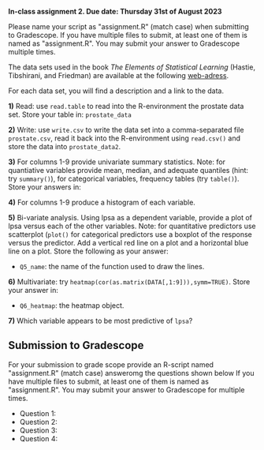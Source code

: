 **In-class assignment 2. Due date: Thursday 31st of August 2023**

Please name your script as "assignment.R" (match case) when submitting to Gradescope. If you have multiple files to submit, at least one of them is named as "assignment.R". You may submit your answer to Gradescope  multiple times. 

The data sets used in the book *The Elements of Statistical Learning* (Hastie, Tibshirani, and Friedman) are available at the following [web-adress](https://web.stanford.edu/~hastie/ElemStatLearn/data.html).

For each data set, you will find a description and a link to the data.

**1)** Read: use `read.table` to read into the R-environment the prostate data set. Store your table in: `prostate_data`

**2)** Write: use `write.csv` to write the data set into a comma-separated file `prostate.csv`, read it back into the R-environment using `read.csv()` and store the data into `prostate_data2`.

**3)** For columns 1-9 provide univariate summary statistics. Note: for quantiative variables provide mean, median, and adequate quantiles (hint: try `summary()`), for categorical variables, frequency tables (try `table()`). Store your answers in:

**4)** For columns 1-9 produce a histogram of each variable. 

**5)** Bi-variate analysis. Using lpsa as a dependent variable, provide a plot of lpsa versus each of the other variables. Note: for quantitative predictors use scatterplot (`plot()` for categorical predictors use a boxplot of the response versus the predictor. Add a vertical red line on a plot and a horizontal blue line on a plot. Store the following as your answer:
  - `Q5_name`: the name of the function used to draw the lines. 

**6)** Multivariate: try `heatmap(cor(as.matrix(DATA[,1:9])),symm=TRUE)`. Store your answer in:
  - `Q6_heatmap`: the heatmap object.

**7)** Which variable appears to be most predictive of `lpsa`? 




## Submission to Gradescope

For your submission to grade scope provide an R-script named "assignment.R" (match case) answeromg the questions shown below If you have multiple files to submit, at least one of them is named as "assignment.R". You may submit your answer to Gradescope for multiple times. 

  - Question 1: 
  - Question 2: 
  - Question 3: 
  - Question 4: 
